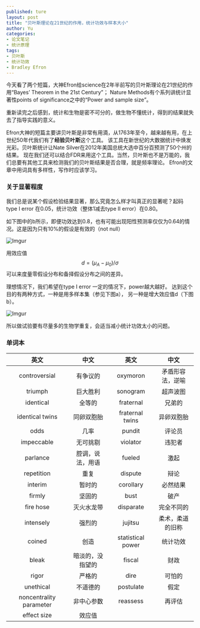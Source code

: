 ```yaml
---
published: ture
layout: post
title: "贝叶斯理论在21世纪的作用，统计功效与样本大小"
author: Yu
categories: 
- 论文笔记
- 统计原理
tags:
- 贝叶斯
- 统计功效
- Bradley Efron
---
```



今天看了两个短篇，大神Efron给science在2年半前写的贝叶斯理论在21世纪的作用<q>Bayes’ Theorem in the 21st Century</q>；
Nature Methods有个系列讲统计显著性points of significance之中的<q>Power and sample size</q>。

重新读完之后感到，统计和生物是密不可分的，做生物不懂统计，得到的结果就失去了指导实践的意义。

Efron大神的短篇主要讲贝叶斯是非常有用滴，从1763年至今，越来越有用，在上世纪50年代我们有了**经验贝叶斯**这个工具。
该工具在新世纪的大数据统计中焕发光彩。贝叶斯统计让Nate Silver在2012年美国总统大选中百分百预测了50个州的结果。
现在我们还可以结合FDR来用这个工具。当然，贝叶斯也不是万能的，我们总要有其他工具来检测我们的贝叶斯结果是否合理，就是频率理论。
Efron的文章中用词具有多样性，写作时应该学习。

### 关于显著程度

我们总是说某个假设检验结果显著，那么究竟怎么样才叫真正的显著呢？起码type I error 在0.05，统计功效（整体1减去type II error）在0.80。

如下图中的b所示，即便功效达到0.8，也有可能出现阳性预测率仅仅为0.64的情况。这是因为只有10%的假设是有效的（not null）

![Imgur](http://i.imgur.com/n291Ycl.png)


用效应值$$d=(\mu_A-\mu_0)/\sigma$$可以来度量零假设分布和备择假设分布之间的差异。

理想情况下，我们希望在type I error 一定的情况下，power越大越好。
达到这个目的有两种方式，一种是用多样本集（参见下图a）， 另一种是增大效应值d（下图b）。

![Imgur](http://i.imgur.com/J7mwLsX.png)

所以做试验要有尽量多的生物学重复，会适当减小统计功效太小的问题。


### 单词本

|英文|中文|英文|中文|
|:----:|:----:|:----:|:----:|
|controversial|有争议的|oxymoron|矛盾形容法，逆喻|
|triumph|巨大胜利|sonogram|超声波图|
|identical|全等的|fraternal|兄弟的|
|identical twins|同卵双胞胎|fraternal twins|异卵双胞胎|
|odds|几率|pundit|评论员|
|impeccable|无可挑剔|violator|违犯者|
|parlance|腔调，说法，用语|fueled|激起|
|repetition|重复|dispute|辩论|
|interim|暂时的|corollary|必然结果|
|firmly|坚固的|bust|破产|
|fire hose|灭火水龙带|disparate|完全不同的|
|intensely|强烈的|jujitsu|柔术，柔道的旧称|
|coined|创造|statistical power|统计功效|
|bleak|暗淡的，没指望的|fiscal|财政|
|rigor|严格的|dire|可怕的|
|unethical|不道德的|postulate|假定|
|noncentrality parameter|非中心参数|reassess|再评估|
|effect size|效应值|||
